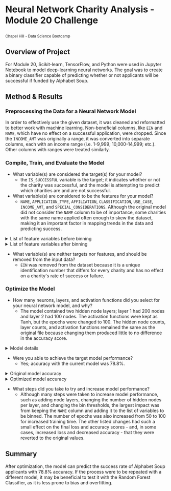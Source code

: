 # Neural Network Charity Analysis - Module 20 Challenge
<sub>Chapel Hill - Data Science Bootcamp</sub>

## Overview of Project
For Module 20, Scikit-learn, TensorFlow, and Python were used in Jupyter Notebook to model deep-learning neural networks. The goal was to create a binary classifier capable of predicting whether or not applicants will be successful if funded by Alphabet Soup.

## Method & Results
### Preprocessing the Data for a Neural Network Model
In order to effectively use the given dataset, it was cleaned and reformatted to better work with machine learning. Non-beneficial columns, like `EIN` and `NAME`, which have no effect on a successful application, were dropped. Since the `INCOME_AMT` was originally a range, it was converted into separate columns, each with an income range (i.e. 1-9,999; 10,000-14,999; etc.). Other columns with ranges were treated similarly. 

### Compile, Train, and Evaluate the Model
- What variable(s) are considered the target(s) for your model?
    - the `IS_SUCCESSFUL` variable is the target; it indicates whether or not the charity was successful, and the model is attempting to predict which charities are and are not successful.
- What variable(s) are considered to be the features for your model?
    - `NAME`, `APPLICATION_TYPE`, `AFFILIATION`, `CLASSIFICATION`, `USE_CASE`, `INCOME_AMT`, and `SPECIAL_CONSIDERATIONS`. Although the original model did not consider the `NAME` column to be of importance, some charities with the same name applied often enough to skew the dataset, making it an important factor in mapping trends in the data and predicting success.
<details>
  <summary>List of feature variables before binning</summary>
  
  ![feature variables - before binning](images/feature_variables.png)
  
</details>
<details>
  <summary>List of feature variables after binning</summary>
  
  ![feature variables - after binning](images/feature_variables_binned.png)
  
</details>

- What variable(s) are neither targets nor features, and should be removed from the input data?
    - `EIN` was removed from the dataset because it is a unique identification number that differs for every charity and has no effect on a charity's rate of success or failure.

### Optimize the Model
- How many neurons, layers, and activation functions did you select for your neural network model, and why?
    - The model contained two hidden node layers; layer 1 had 200 nodes and layer 2 had 100 nodes. The activation functions were kept as Tanh, but the epochs were changed to 100. The hidden node counts, layer counts, and activation functions remained the same as the original file because changing them produced little to no difference in the accuracy score.
<details>
  <summary>Model details</summary>
  
  ![model details](images/model_details.png)
  
</details>

- Were you able to achieve the target model performance?
    - Yes; accuracy with the current model was 78.8%.

<details>
  <summary>Original model accuracy</summary>
  
  ![original accuracy score](images/original_accuracy.png)
  
</details>
<details>
  <summary>Optimized model accuracy</summary>
  
  ![optimized accuracy score](images/optimized_accuracy.png)
  
</details>

- What steps did you take to try and increase model performance?
    - Although many steps were taken to increase model performance, such as adding node layers, changing the number of hidden nodes per layer, and changing the bin thresholds, the largest impact was from keeping the `NAME` column and adding it to the list of variables to be binned. The number of epochs was also increased from 50 to 100 for increased training time. The other listed changes had such a small effect on the final loss and accuracy scores - and, in some cases, increased loss and decreased accuracy - that they were reverted to the original values.

## Summary
After optimization, the model can predict the success rate of Alphabet Soup applicants with 78.8% accuracy. If the process were to be repeated with a different model, it may be beneficial to test it with the Random Forest Classifier, as it is less prone to bias and overfitting.
